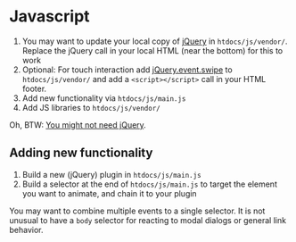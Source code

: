 Javascript
==========

1. You may want to update your local copy of [jQuery](http://jquery.com/) in `htdocs/js/vendor/`. Replace the jQuery call in your local HTML (near the bottom) for this to work
2. Optional: For touch interaction add [jQuery.event.swipe](http://stephband.info/jquery.event.swipe/) to `htdocs/js/vendor/` and add a `<script></script>` call in your HTML footer.
3. Add new functionality via `htdocs/js/main.js`
4. Add JS libraries to `htdocs/js/vendor/`

Oh, BTW: [You might not need jQuery](http://youmightnotneedjquery.com/).

Adding new functionality
------------------------

1. Build a new (jQuery) plugin in `htdocs/js/main.js`
2. Build a selector at the end of `htdocs/js/main.js` to target the element you want to animate, and chain it to your plugin

You may want to combine multiple events to a single selector. It is not unusual to have a `body` selector for reacting to modal dialogs or general link behavior.

